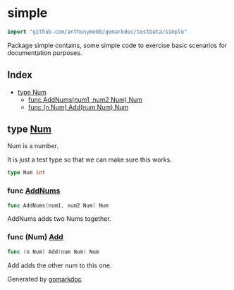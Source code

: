 <!-- Code generated by gomarkdoc. DO NOT EDIT -->

# simple

```go
import "github.com/anthonyme00/gomarkdoc/testData/simple"
```

Package simple contains, some simple code to exercise basic scenarios for documentation purposes.

## Index

- [type Num](<#Num>)
  - [func AddNums\(num1, num2 Num\) Num](<#AddNums>)
  - [func \(n Num\) Add\(num Num\) Num](<#Num.Add>)


<a name="Num"></a>
## type [Num](<https://github.com/princjef/gomarkdoc/blob/master/testData/simple/main.go#L8>)

Num is a number.

It is just a test type so that we can make sure this works.

```go
type Num int
```

<a name="AddNums"></a>
### func [AddNums](<https://github.com/princjef/gomarkdoc/blob/master/testData/simple/main.go#L16>)

```go
func AddNums(num1, num2 Num) Num
```

AddNums adds two Nums together.

<a name="Num.Add"></a>
### func \(Num\) [Add](<https://github.com/princjef/gomarkdoc/blob/master/testData/simple/main.go#L11>)

```go
func (n Num) Add(num Num) Num
```

Add adds the other num to this one.

Generated by [gomarkdoc](<https://github.com/princjef/gomarkdoc>)
